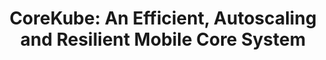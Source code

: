 ---
layout: default
title: "CoreKube: An Efficient, Autoscaling and Resilient Mobile Core System"
authors: "Andrew E. Ferguson*, <text class='jon'>Jon Larrea*</text> and Mahesh K. Marina"
venue: "The 29th Annual International Conference on Mobile Computing and Networking"
venue_short: "MobiCom '23"
year: "2023"
link: "https://dl.acm.org/doi/abs/10.1145/3570361.3592522"
note: "<text class='coauthorsnote'>*Co-primary authors</text>"
---